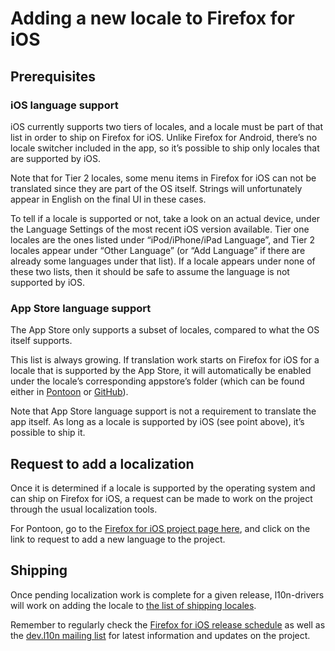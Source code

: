 # Adding a new locale to Firefox for iOS

## Prerequisites

### iOS language support

iOS currently supports two tiers of locales, and a locale must be part of that list in order to ship on Firefox for iOS. Unlike Firefox for Android, there’s no locale switcher included in the app, so it’s possible to ship only locales that are supported by iOS.

Note that for Tier 2 locales, some menu items in Firefox for iOS can not be translated since they are part of the OS itself. Strings will unfortunately appear in English on the final UI in these cases.

To tell if a locale is supported or not, take a look on an actual device, under the Language Settings of the most recent iOS version available. Tier one locales are the ones listed under “iPod/iPhone/iPad Language”, and Tier 2 locales appear under “Other Language” (or “Add Language” if there are already some languages under that list). If a locale appears under none of these two lists, then it should be safe to assume the language is not supported by iOS.

### App Store language support

The App Store only supports a subset of locales, compared to what the OS itself supports.

This list is always growing. If translation work starts on Firefox for iOS for a locale that is supported by the App Store, it will automatically be enabled under the locale’s corresponding appstore’s folder (which can be found either in [Pontoon](https://pontoon.mozilla.org/projects/appstores/) or [GitHub](https://github.com/mozilla-l10n/appstores)).

Note that App Store language support is not a requirement to translate the app itself. As long as a locale is supported by iOS (see point above), it’s possible to ship it.

## Request to add a localization

Once it is determined if a locale is supported by the operating system and can ship on Firefox for iOS, a request can be made to work on the project through the usual localization tools.

For Pontoon, go to the [Firefox for iOS project page here](https://pontoon.mozilla.org/projects/firefox-for-ios/), and click on the link to request to add a new language to the project.

## Shipping

Once pending localization work is complete for a given release, l10n-drivers will work on adding the locale to [the list of shipping locales](https://github.com/mozilla-mobile/firefox-ios/blob/master/shipping_locales.txt).

Remember to regularly check the [Firefox for iOS release schedule](https://wiki.mozilla.org/Firefox_for_iOS_Train_Schedule) as well as the [dev.l10n mailing list](https://lists.mozilla.org/listinfo/dev-l10n) for latest information and updates on the project.
